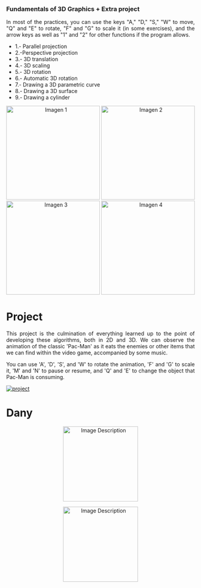 ### Fundamentals of 3D Graphics + Extra project

<div style="text-align: justify;">
In most of the practices, you can use the keys "A," "D," "S," "W" to move, "Q" and "E" to rotate, "F" and "G" to scale it (in some exercises), and the arrow keys as well as "1" and "2" for other functions if the program allows.
</div>

- 1.- Parallel projection
- 2.-Perspective projection
- 3.- 3D translation
- 4.- 3D scaling
- 5.- 3D rotation
- 6.- Automatic 3D rotation
- 7.- Drawing a 3D parametric curve
- 8.- Drawing a 3D surface
- 9.- Drawing a cylinder

<p align="center">
  <img src='https://i.postimg.cc/mrFZ4wQJ/1.jpg' width="250" alt="Imagen 1">
  <img src='https://i.postimg.cc/bvbPWvPj/2.jpg' width="250" alt="Imagen 2">
  <img src='https://i.postimg.cc/XNxbThRX/3.jpg' width="250" alt="Imagen 3">
  <img src='https://i.postimg.cc/DScMhH51/4.jpg'  width="250" alt="Imagen 4">
</p>

# Project
<div style="text-align: justify;">
This project is the culmination of everything learned up to the point of developing these algorithms, both in 2D and 3D. We can observe the animation of the classic 'Pac-Man' as it eats the enemies or other items that we can find within the video game, accompanied by some music.

You can use 'A', 'D', 'S', and 'W' to rotate the animation, 'F' and 'G' to scale it, 'M' and 'N' to pause or resume, and 'Q' and 'E' to change the object that Pac-Man is consuming.
</div>

<a href='https://postimages.org/' target='_blank'><img src='https://i.postimg.cc/hjZq7QbT/project.jpg' border='0' alt='project'/></a>

# Dany

<p align="center">
  <img src="https://computerworldmexico.com.mx/wp-content/uploads/2021/03/Java.jpg" alt="Image Description"  width="200">
</p>

<p align="center">
  <img src="https://logo.com/image-cdn/images/kts928pd/production/23b3439d3cbbce18aa2c2e2c73217749e77836cc-436x419.png?w=1080&q=72" alt="Image Description"  width="200">
</p>


